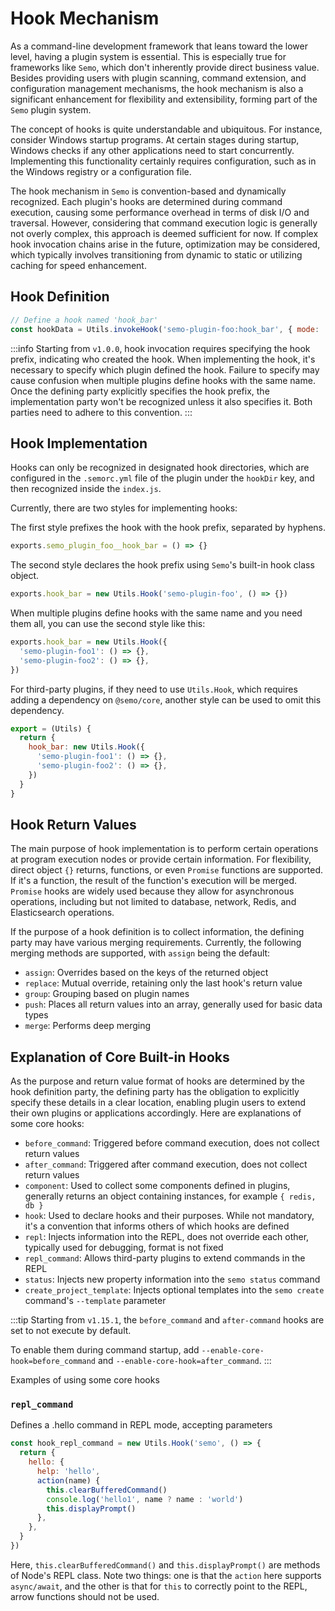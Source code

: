 # Hook Mechanism

As a command-line development framework that leans toward the lower level, having a plugin system is essential. This is especially true for frameworks like `Semo`, which don't inherently provide direct business value. Besides providing users with plugin scanning, command extension, and configuration management mechanisms, the hook mechanism is also a significant enhancement for flexibility and extensibility, forming part of the `Semo` plugin system.

The concept of hooks is quite understandable and ubiquitous. For instance, consider Windows startup programs. At certain stages during startup, Windows checks if any other applications need to start concurrently. Implementing this functionality certainly requires configuration, such as in the Windows registry or a configuration file.

The hook mechanism in `Semo` is convention-based and dynamically recognized. Each plugin's hooks are determined during command execution, causing some performance overhead in terms of disk I/O and traversal. However, considering that command execution logic is generally not overly complex, this approach is deemed sufficient for now. If complex hook invocation chains arise in the future, optimization may be considered, which typically involves transitioning from dynamic to static or utilizing caching for speed enhancement.

## Hook Definition

```js
// Define a hook named 'hook_bar'
const hookData = Utils.invokeHook('semo-plugin-foo:hook_bar', { mode: 'group' })
```

:::info
Starting from `v1.0.0`, hook invocation requires specifying the hook prefix, indicating who created the hook. When implementing the hook, it's necessary to specify which plugin defined the hook. Failure to specify may cause confusion when multiple plugins define hooks with the same name. Once the defining party explicitly specifies the hook prefix, the implementation party won't be recognized unless it also specifies it. Both parties need to adhere to this convention.
:::

## Hook Implementation

Hooks can only be recognized in designated hook directories, which are configured in the `.semorc.yml` file of the plugin under the `hookDir` key, and then recognized inside the `index.js`.

Currently, there are two styles for implementing hooks:

The first style prefixes the hook with the hook prefix, separated by hyphens.

```js
exports.semo_plugin_foo__hook_bar = () => {}
```

The second style declares the hook prefix using `Semo`'s built-in hook class object.

```js
exports.hook_bar = new Utils.Hook('semo-plugin-foo', () => {})
```

When multiple plugins define hooks with the same name and you need them all, you can use the second style like this:

```js
exports.hook_bar = new Utils.Hook({
  'semo-plugin-foo1': () => {},
  'semo-plugin-foo2': () => {},
})
```

For third-party plugins, if they need to use `Utils.Hook`, which requires adding a dependency on `@semo/core`, another style can be used to omit this dependency.

```js
export = (Utils) {
  return {
    hook_bar: new Utils.Hook({
      'semo-plugin-foo1': () => {},
      'semo-plugin-foo2': () => {},
    })
  }
}
```

## Hook Return Values

The main purpose of hook implementation is to perform certain operations at program execution nodes or provide certain information. For flexibility, direct object `{}` returns, functions, or even `Promise` functions are supported. If it's a function, the result of the function's execution will be merged. `Promise` hooks are widely used because they allow for asynchronous operations, including but not limited to database, network, Redis, and Elasticsearch operations.

If the purpose of a hook definition is to collect information, the defining party may have various merging requirements. Currently, the following merging methods are supported, with `assign` being the default:

- `assign`: Overrides based on the keys of the returned object
- `replace`: Mutual override, retaining only the last hook's return value
- `group`: Grouping based on plugin names
- `push`: Places all return values into an array, generally used for basic data types
- `merge`: Performs deep merging

## Explanation of Core Built-in Hooks

As the purpose and return value format of hooks are determined by the hook definition party, the defining party has the obligation to explicitly specify these details in a clear location, enabling plugin users to extend their own plugins or applications accordingly. Here are explanations of some core hooks:

- `before_command`: Triggered before command execution, does not collect return values
- `after_command`: Triggered after command execution, does not collect return values
- `component`: Used to collect some components defined in plugins, generally returns an object containing instances, for example `{ redis, db }`
- `hook`: Used to declare hooks and their purposes. While not mandatory, it's a convention that informs others of which hooks are defined
- `repl`: Injects information into the REPL, does not override each other, typically used for debugging, format is not fixed
- `repl_command`: Allows third-party plugins to extend commands in the REPL
- `status`: Injects new property information into the `semo status` command
- `create_project_template`: Injects optional templates into the `semo create` command's `--template` parameter

:::tip
Starting from `v1.15.1`, the `before_command` and `after-command` hooks are set to not execute by default.

To enable them during command startup, add `--enable-core-hook=before_command` and `--enable-core-hook=after_command`.
:::

Examples of using some core hooks

### `repl_command`

Defines a .hello command in REPL mode, accepting parameters

```js
const hook_repl_command = new Utils.Hook('semo', () => {
  return {
    hello: {
      help: 'hello',
      action(name) {
        this.clearBufferedCommand()
        console.log('hello1', name ? name : 'world')
        this.displayPrompt()
      },
    },
  }
})
```

Here, `this.clearBufferedCommand()` and `this.displayPrompt()` are methods of Node's REPL class. Note two things: one is that the `action` here supports `async/await`, and the other is that for `this` to correctly point to the REPL, arrow functions should not be used.
